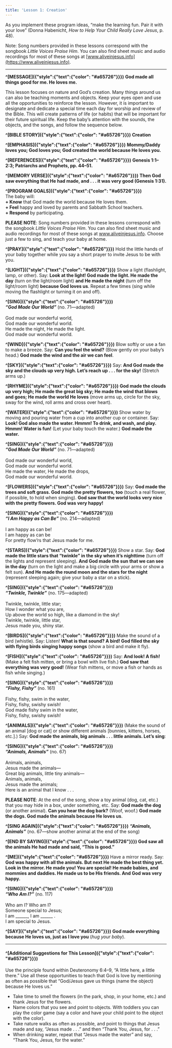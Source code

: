 ```yaml
---
title: 'Lesson 1: Creation'
---
```


As you implement these program ideas, “make the learning fun. Pair it with your love” (Donna Habenicht, _How to Help Your Child Really Love Jesus_, p. 48).

Note: Song numbers provided in these lessons correspond with the songbook _Little Voices Praise Him_. You can also find sheet music and audio recordings for most of these songs at [www.aliveinjesus.info](https://www.aliveinjesus.info).

---

**^[MESSAGE]({"style":{"text":{"color": "#a65726"}}})** **God made all things good for me. He loves me.**

This lesson focuses on nature and God’s creation. Many things around us can also be teaching moments and objects. Keep your eyes open and use all the opportunities to reinforce the lesson. However, it is important to designate and dedicate a special time each day for worship and review of the Bible. This will create patterns of life (or habits) that will be important for their future spiritual life. Keep the baby’s attention with the sounds, the objects, and the songs, and follow the sequence below.

**^[BIBLE STORY]({"style":{"text":{"color": "#a65726"}}})** **Creation**

**^[EMPHASIS]({"style":{"text":{"color": "#a65726"}}})** **Mommy/Daddy loves you; God loves you; God created the world because He loves you.**

**^[REFERENCES]({"style":{"text":{"color": "#a65726"}}})** **Genesis 1:1–2:3; Patriarchs and Prophets, pp. 44–51.**

**^[MEMORY VERSE]({"style":{"text":{"color": "#a65726"}}})** **Then God saw everything that He had made, and . . . it was very good (Genesis 1:31).**

**^[PROGRAM GOALS]({"style":{"text":{"color": "#a65726"}}})**\
The baby will:\
**+ Know** that God made the world because He loves them.\
**+ Feel** happy and loved by parents and Sabbath School teachers.\
**+ Respond** by participating.

**PLEASE NOTE**: Song numbers provided in these lessons correspond with the songbook _Little Voices Praise Him_. You can also find sheet music and audio recordings for most of these songs at www.aliveinjesus.info. Choose just a few to sing, and teach your baby at home.

**^[PRAY]({"style":{"text":{"color": "#a65726"}}})** Hold the little hands of your baby together while you say a short prayer to invite Jesus to be with you.

**^[LIGHT]({"style":{"text":{"color": "#a65726"}}})** Show a light (flashlight, lamp, or other). Say: **Look at the light! God made the light. He made the day** (turn on the light/room light) **and He made the night** (turn off the light/room light) **because God loves us**. Repeat a few times (sing while moving the flashlight or turning it on and off).

**^[SING]({"style":{"text":{"color": "#a65726"}}})**\
_**“God Made Our World”**_ (no. 71—adapted)\
\
God made our wonderful world,\
God made our wonderful world.\
He made the night, He made the light.\
God made our wonderful world.

**^[WIND]({"style":{"text":{"color": "#a65726"}}})** Blow softly or use a fan to make a breeze. Say: **Can you feel the wind?** (Blow gently on your baby’s head.) **God made the wind and the air we can feel**.

**^[SKY]({"style":{"text":{"color": "#a65726"}}})** Say: **And God made the sky and the clouds up very high. Let’s reach up . . . for the sky!** (Stretch arms up.)

**^[RHYME]({"style":{"text":{"color": "#a65726"}}})** **God made the clouds up very high; He made the great big sky; He made the wind that blows and goes; He made the world He loves** (move arms up, circle for the sky, sway for the wind, roll arms and cross over heart).

**^[WATER]({"style":{"text":{"color": "#a65726"}}})** Show water by moving and pouring water from a cup into another cup or container. Say: **Look! God also made the water. Hmmm! To drink, and wash, and play. Hmmm! Water is fun!** (Let your baby touch the water.) **God made the water.**

**^[SING]({"style":{"text":{"color": "#a65726"}}})**\
_**“God Made Our World”**_ (no. 71—adapted)\
\
God made our wonderful world,\
God made our wonderful world.\
He made the water, He made the drops,\
God made our wonderful world.

**^[FLOWERS]({"style":{"text":{"color": "#a65726"}}})** Say: **God made the trees and soft grass. God made the pretty flowers, too** (touch a real flower, if possible, to hold when singing). **God saw that the world looks very nice with the pretty flowers. God was very happy!**

**^[SING]({"style":{"text":{"color": "#a65726"}}})**\
_**“I Am Happy as Can Be”**_ (no. 214—adapted)\
\
I am happy as can be!\
I am happy as can be\
For pretty flow’rs that Jesus made for me.

**^[STARS]({"style":{"text":{"color": "#a65726"}}})** Show a star. Say: **God made the little stars that “twinkle” in the sky when it’s nighttime** (turn off the lights and represent sleeping). **And God made the sun that we can see in the day** (turn on the light and make a big circle with your arms or show a felt sun). **And He made the round moon and the stars for the night** (represent sleeping again; give your baby a star on a stick).

**^[SING]({"style":{"text":{"color": "#a65726"}}})**\
_**“Twinkle, Twinkle”**_ (no. 175—adapted)\
\
Twinkle, twinkle, little star;\
How I wonder what you are,\
Up above the world so high, like a diamond in the sky!\
Twinkle, twinkle, little star,\
Jesus made you, shiny star.

**^[BIRDS]({"style":{"text":{"color": "#a65726"}}})** Make the sound of a bird (whistle). Say: Listen! **What is that sound? A bird! God filled the sky with flying birds singing happy songs** (show a bird and make it fly).

**^[FISH]({"style":{"text":{"color": "#a65726"}}})** Say: **And look! A fish!** (Make a felt fish mitten, or bring a bowl with live fish.) **God saw that everything was very good!** (Wear fish mittens, or move a fish or hands as fish while singing.)

**^[SING]({"style":{"text":{"color": "#a65726"}}})**\
_**“Fishy, Fishy”**_ (no. 161)\
\
Fishy, fishy, swim in the water,\
Fishy, fishy, swishy swish!\
God made fishy swim in the water,\
Fishy, fishy, swishy swish!

**^[ANIMALS]({"style":{"text":{"color": "#a65726"}}})** (Make the sound of an animal [dog or cat] or show different animals [bunnies, kittens, horses, etc.].) Say: **God made the animals, big animals . . . little animals. Let’s sing**:

**^[SING]({"style":{"text":{"color": "#a65726"}}})**\
_**“Animals, Animals”**_ (no. 67)\
\
Animals, animals,\
Jesus made the animals—\
Great big animals, little tiny animals—\
Animals, animals,\
Jesus made the animals;\
Here is an animal that I know . . .

**PLEASE NOTE**: At the end of the song, show a toy animal (dog, cat, etc.) that you may hide in a box, under something, etc. Say: **God made the dog** (or another animal). **Can you hear the dog bark?** (Woof, woof.) **God made the dogs. God made the animals because He loves us**.

**^[SING AGAIN]({"style":{"text":{"color": "#a65726"}}})** _**“Animals, Animals”**_ (no. 67—show another animal at the end of the song)

**^[END BY SAYING]({"style":{"text":{"color": "#a65726"}}})** **God saw all the animals He had made and said, “This is good.”**

**^[ME]({"style":{"text":{"color": "#a65726"}}})** Have a mirror ready. Say: **God was happy with all the animals. But next He made the best thing yet. Look in the mirror. He made you! You are special! He made babies, and mommies and daddies. He made us to be His friends. And God was very happy.**

**^[SING]({"style":{"text":{"color": "#a65726"}}})**\
_**“Who Am I?”**_ (no. 117)\
\
Who am I? Who am I?\
Someone special to Jesus;\
I am ______, I am ______ .\
I am special to Jesus.

**^[SAY]({"style":{"text":{"color": "#a65726"}}})** **God made everything because He loves us, just as I love you** (_hug your baby_).

---

#### ^[Additional Suggestions for This Lesson]({"style":{"text":{"color": "#a65726"}}})

Use the principle found within Deuteronomy 6:4–9, “A little here, a little there.” Use all these opportunities to teach that God is love by mentioning as often as possible that “God/Jesus gave us things (name the object) because He loves us.”

+ Take time to smell the flowers (in the park, shop, in your home, etc.) and thank Jesus for the flowers.
+ Name colors that you see and point to objects. With toddlers you can play the color game (say a color and have your child point to the object with the color).
+ Take nature walks as often as possible, and point to things that Jesus made and say, “Jesus made . . .” and then “Thank You, Jesus, for . . .”
+ When drinking water, repeat that “Jesus made the water” and say, “Thank You, Jesus, for the water.”